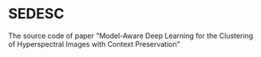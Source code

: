 # SEDESC
The source code of paper "Model-Aware Deep Learning for the Clustering of Hyperspectral Images with Context Preservation"
